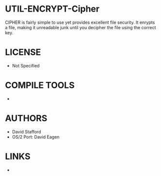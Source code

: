 # UTIL-ENCRYPT-Cipher
CIPHER is fairly simple to use yet provides excellent file security. It enrypts a file, making it unreadable junk until you decipher the file using the correct key.

LICENSE
===============
* Not Specified

COMPILE TOOLS
===============
* 
 
AUTHORS
===============
* David Stafford
* OS/2 Port: David Eagen

LINKS
===============
* 
